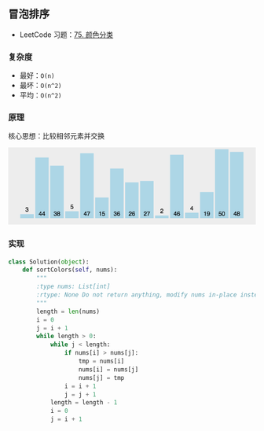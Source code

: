 ## 冒泡排序

- LeetCode 习题：[75. 颜色分类](https://leetcode-cn.com/problems/sort-colors/)

### 复杂度

- 最好：`O(n)`
- 最坏：`O(n^2)`
- 平均：`O(n^2)`

### 原理

核心思想：比较相邻元素并交换

![冒泡排序](/img/algorithm/sort/bubble-sort.gif)

### 实现
 
```python
class Solution(object):
    def sortColors(self, nums):
        """
        :type nums: List[int]
        :rtype: None Do not return anything, modify nums in-place instead.
        """
        length = len(nums)
        i = 0
        j = i + 1
        while length > 0:
            while j < length:
                if nums[i] > nums[j]:
                    tmp = nums[i]
                    nums[i] = nums[j]
                    nums[j] = tmp
                i = i + 1
                j = j + 1
            length = length - 1
            i = 0
            j = i + 1
```